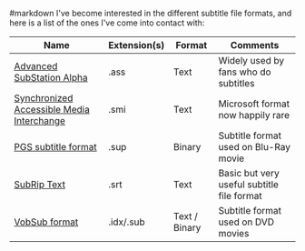 #markdown
I've become interested in the different subtitle file formats, and here
is a list of the ones I've come into contact with:

Name|Extension(s)|Format|Comments
-|-|-|-
[Advanced SubStation Alpha](ass)|.ass|Text|Widely used by fans who do subtitles
[Synchronized Accessible Media Interchange](sami)|.smi|Text|Microsoft format now happily rare
[PGS subtitle format](sup)|.sup|Binary|Subtitle format used on Blu-Ray movie
[SubRip Text](srt)|.srt|Text|Basic but very useful subtitle file format
[VobSub format](vobsub)|.idx/.sub|Text / Binary|Subtitle format used on DVD movies
